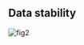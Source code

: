 ## Data stability

![fig2](https://github.com/bigdata4mobility/bigdata4mobility.github.io/assets/55110934/6ae323f0-e039-4275-ac41-665ce75d7a98)
